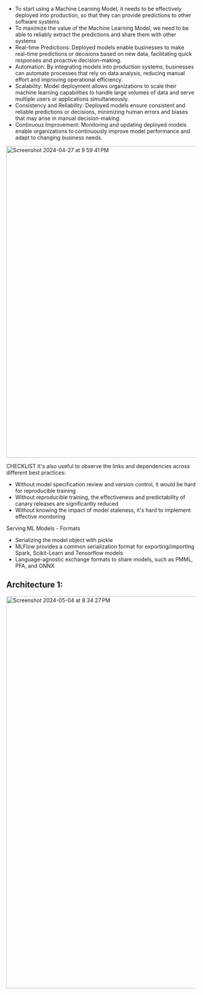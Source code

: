 - To start using a Machine Learning Model, it needs to be effectively deployed into production, so that they can provide predictions to other software systems
- To maximize the value of the Machine Learning Model, we need to be able to reliably extract the predictions and share them with other systems
- Real-time Predictions: Deployed models enable businesses to make real-time predictions or decisions based on new data, facilitating quick responses and proactive decision-making.
- Automation: By integrating models into production systems, businesses can automate processes that rely on data analysis, reducing manual effort and improving operational efficiency.
- Scalability: Model deployment allows organizations to scale their machine learning capabilities to handle large volumes of data and serve multiple users or applications simultaneously.
- Consistency and Reliability: Deployed models ensure consistent and reliable predictions or decisions, minimizing human errors and biases that may arise in manual decision-making.
- Continuous Improvement: Monitoring and updating deployed models enable organizations to continuously improve model performance and adapt to changing business needs.


<img width="822" alt="Screenshot 2024-04-27 at 9 59 41 PM" src="https://github.com/andysingal/mlops/assets/20493493/29e55068-b9b0-4057-9ead-add557268ef7">

CHECKLIST
It's also useful to observe the links and dependencies across different best practices:
- Without model specification review and version control, it would be hard for reproducible training
- Without reproducible training, the effectiveness and predictability of canary releases are significantly reduced
- Without knowing the impact of model staleness, it's hard to implement effective monitoring

Serving ML Models - Formats
- Serializing the model object with pickle
- MLFlow provides a common serialization format for exporting/importing Spark, Scikit-Learn and Tensorflow models
- Language-agnostic exchange formats to share models, such as PMML, PFA, and ONNX

## Architecture 1: 
<img width="1035" alt="Screenshot 2024-05-04 at 8 34 27 PM" src="https://github.com/andysingal/mlops/assets/20493493/ade9cd85-6bf7-4ad1-aaf4-1e83fa969539">

